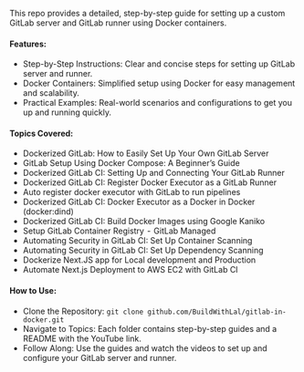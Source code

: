 This repo provides a detailed, step-by-step guide for setting up a custom GitLab server and GitLab runner using Docker containers.

#### Features:
* Step-by-Step Instructions: Clear and concise steps for setting up GitLab server and runner.
* Docker Containers: Simplified setup using Docker for easy management and scalability.
* Practical Examples: Real-world scenarios and configurations to get you up and running quickly.

#### Topics Covered:
* Dockerized GitLab: How to Easily Set Up Your Own GitLab Server
* GitLab Setup Using Docker Compose: A Beginner’s Guide
* Dockerized GitLab CI: Setting Up and Connecting Your GitLab Runner
* Dockerized GitLab CI: Register Docker Executor as a GitLab Runner
* Auto register docker executor with GitLab to run pipelines
* Dockerized GitLab CI: Docker Executor as a Docker in Docker (docker:dind)
* Dockerized GitLab CI: Build Docker Images using Google Kaniko
* Setup GitLab Container Registry  -  GitLab Managed
* Automating Security in GitLab CI: Set Up Container Scanning
* Automating Security in GitLab CI: Set Up Dependency Scanning
* Dockerize Next.JS app for Local development and Production
* Automate Next.js Deployment to AWS EC2 with GitLab CI

#### How to Use:
* Clone the Repository: `git clone github.com/BuildWithLal/gitlab-in-docker.git`
* Navigate to Topics: Each folder contains step-by-step guides and a README with the YouTube link.
* Follow Along: Use the guides and watch the videos to set up and configure your GitLab server and runner.

